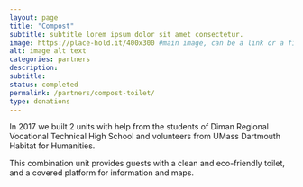 ```yaml
---
layout: page
title: "Compost"
subtitle: subtitle lorem ipsum dolor sit amet consectetur.
image: https://place-hold.it/400x300 #main image, can be a link or a file in assets/img/portfolio
alt: image alt text
categories: partners
description:
subtitle:
status: completed
permalink: /partners/compost-toilet/
type: donations
---
```



In 2017 we built 2 units with help from the students of Diman Regional Vocational Technical High School and volunteers from UMass Dartmouth Habitat for Humanities.

This combination unit provides guests with a clean and eco-friendly toilet, and a covered platform for information and maps.